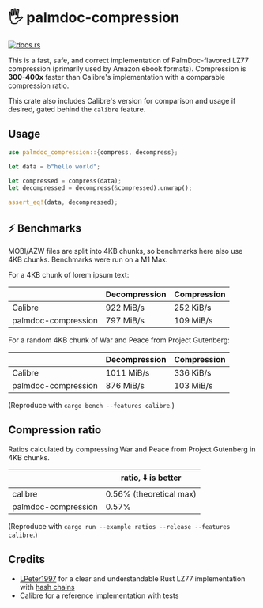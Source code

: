 # 🖐️ palmdoc-compression

[![docs.rs](https://img.shields.io/docsrs/palmdoc-compression)](https://docs.rs/palmdoc-compression/latest/palmdoc_compression/)

This is a fast, safe, and correct implementation of PalmDoc-flavored LZ77 compression (primarily used by Amazon ebook formats). Compression is **300-400x** faster than Calibre's implementation with a comparable compression ratio.

This crate also includes Calibre's version for comparison and usage if desired, gated behind the `calibre` feature.

## Usage

```rust
use palmdoc_compression::{compress, decompress};

let data = b"hello world";

let compressed = compress(data);
let decompressed = decompress(&compressed).unwrap();

assert_eq!(data, decompressed);
```

## ⚡ Benchmarks

MOBI/AZW files are split into 4KB chunks, so benchmarks here also use 4KB chunks. Benchmarks were run on a M1 Max.

For a 4KB chunk of lorem ipsum text:

|                     | Decompression | Compression |
|---------------------|---------------|-------------|
| Calibre             | 922 MiB/s     | 252 KiB/s   |
| palmdoc-compression | 797 MiB/s     | 109 MiB/s   |


For a random 4KB chunk of War and Peace from Project Gutenberg:

|                     | Decompression | Compression |
|---------------------|---------------|-------------|
| Calibre             | 1011 MiB/s    | 336 KiB/s   |
| palmdoc-compression | 876 MiB/s     | 103 MiB/s   |

(Reproduce with `cargo bench --features calibre`.)

## Compression ratio

Ratios calculated by compressing War and Peace from Project Gutenberg in 4KB chunks.

|                     | ratio, ⬇️ is better      |
|---------------------|-------------------------|
| calibre             | 0.56% (theoretical max) |
| palmdoc-compression | 0.57%                   |

(Reproduce with `cargo run --example ratios --release --features calibre`.)

## Credits

- [LPeter1997](https://github.com/LPeter1997) for a clear and understandable Rust LZ77 implementation with [hash chains](https://gist.github.com/LPeter1997/1c88e7540d03552cacd875eb82caad8d)
- Calibre for a reference implementation with tests
